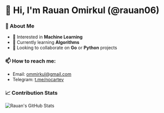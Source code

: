 # 👋 Hi, I'm Rauan Omirkul (@rauan06)

### 🚀 About Me
- 👀 Interested in **Machine Learning**
- 🌱 Currently learning **Algorithms**
- 💞️ Looking to collaborate on **Go** or **Python** projects

### 📫 How to reach me:
- Email: [ommirkul@gmail.com](mailto:ommirkul@gmail.com)
- Telegram: [t.me/nocartev](https://t.me/nocartev)  

### 📈 Contribution Stats
![Rauan's GitHub Stats](https://github-readme-stats.vercel.app/api?username=rauan06&show_icons=true&theme=radical)
